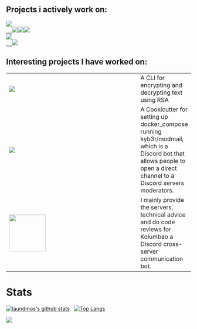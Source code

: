 ## Projects i actively work on:
<a href="https://github.com/laundmo/multiton">
  <img align="center" src="https://github-readme-stats.vercel.app/api/pin/?username=laundmo&repo=multiton&theme=nord" /><br/>
&nbsp;&nbsp;&nbsp;&nbsp;<a href="https://pypi.python.org/pypi/multiton"><img src="https://img.shields.io/pypi/v/multiton.svg"></a><a href="https://travis-ci.com/laundmo/multiton"><img src="https://img.shields.io/travis/laundmo/multiton.svg"></a><a href="https://multiton.readthedocs.io/en/latest/?badge=latest"><img src="https://readthedocs.org/projects/multiton/badge/?version=latest"></a>
</a>

<br/>

<a href="https://github.com/laundmo/prawvents">
  <img align="center" src="https://github-readme-stats.vercel.app/api/pin/?username=laundmo&repo=prawvents&theme=nord" /><br/>
&nbsp;&nbsp;&nbsp;&nbsp;<a href="https://pypi.python.org/pypi/prawvents"><img src="https://img.shields.io/pypi/v/prawvents.svg"></a>
</a><br/>


## Interesting projects I have worked on:

<table>
  <tr>
    <td width="470px">
<a href="https://github.com/laundmo/RSA-message-encrypt"><img align="center" src="https://github-readme-stats.vercel.app/api/pin/?username=laundmo&repo=RSA-message-encrypt&theme=nord" /><br/></a></td>
    <td> A CLI for encrypting and decrypting text using RSA </td>
  </tr>
    <tr>
    <td>
     
<a href="https://github.com/laundmo/modmail_docker"><img align="center" src="https://github-readme-stats.vercel.app/api/pin/?username=laundmo&repo=modmail_docker&theme=nord" /><br/></a></td>
    <td>A Cookicutter for setting up docker_compose running kyb3r/modmail, which is a Discord bot that allows people to open a direct channel to a Discord servers moderators.</td>
  </tr>
   </tr>
    <tr>
    <td><a href="https://kolumbao.com/"><img height="100px" src="https://kolumbao.com/img/logo/blackname.svg"></a></td>
    <td>I mainly provide the servers, technical advice and do code reviews for Kolumbao a Discord cross-server communication bot.</td>
  </tr>
</table>

# Stats

[![laundmos's github stats](https://github-readme-stats.vercel.app/api?username=laundmo&show_icons=true&theme=nord&count_private=true)](https://github.com/laundmo/)&nbsp;&nbsp;
[![Top Langs](https://github-readme-stats.vercel.app/api/top-langs/?username=laundmo&langs_count=8&theme=nord&hide=html)](https://github.com/laundmo/)

![](https://komarev.com/ghpvc/?username=laundmo)
